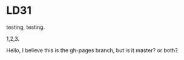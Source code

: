 LD31
====

testing, testing.

1,2,3.

Hello, I believe this is the gh-pages branch, but is it master? or both?
